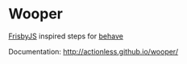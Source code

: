 Wooper
======

[FrisbyJS](http://frisbyjs.com/ "") inspired steps for [behave](http://pythonhosted.org/behave "")

Documentation: http://actionless.github.io/wooper/
